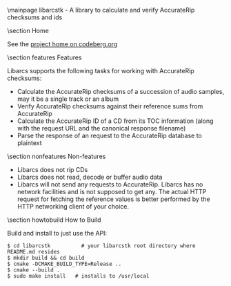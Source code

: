 \mainpage libarcstk - A library to calculate and verify AccurateRip checksums and ids


\section Home

See the [project home on codeberg.org](https://codeberg.org/tristero/libarcstk)


\section features Features

Libarcs supports the following tasks for working with AccurateRip checksums:

- Calculate the AccurateRip checksums of a succession of audio samples, may it
  be a single track or an album
- Verify AccurateRip checksums against their reference sums from AccurateRip
- Calculate the AccurateRip ID of a CD from its TOC information (along with the
  request URL and the canonical response filename)
- Parse the response of an request to the AccurateRip database to plaintext



\section nonfeatures Non-features

- Libarcs does not rip CDs
- Libarcs does not read, decode or buffer audio data
- Libarcs will not send any requests to AccurateRip. Libarcs has no network
  facilities and is not supposed to get any. The actual HTTP request for
  fetching the reference values is better performed by the HTTP networking
  client of your choice.



\section howtobuild How to Build

Build and install to just use the API:

	$ cd libarcstk          # your libarcstk root directory where README.md resides
	$ mkdir build && cd build
	$ cmake -DCMAKE_BUILD_TYPE=Release ..
	$ cmake --build .
	$ sudo make install   # installs to /usr/local

